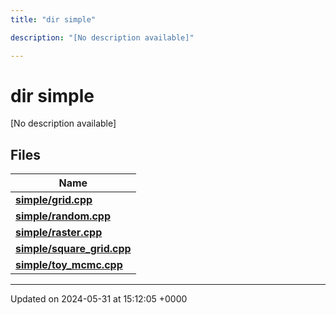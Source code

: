 ```yaml
---
title: "dir simple"

description: "[No description available]"

---
```


# dir simple

[No description available]

## Files

| Name           |
| -------------- |
| **[simple/grid.cpp](/documentation/code/files/grid_8cpp/#file-simple-grid-cpp)**  |
| **[simple/random.cpp](/documentation/code/files/random_8cpp/#file-simple-random-cpp)**  |
| **[simple/raster.cpp](/documentation/code/files/raster_8cpp/#file-simple-raster-cpp)**  |
| **[simple/square_grid.cpp](/documentation/code/files/square__grid_8cpp/#file-simple-square-grid-cpp)**  |
| **[simple/toy_mcmc.cpp](/documentation/code/files/toy__mcmc_8cpp/#file-simple-toy-mcmc-cpp)**  |






-------------------------------

Updated on 2024-05-31 at 15:12:05 +0000
